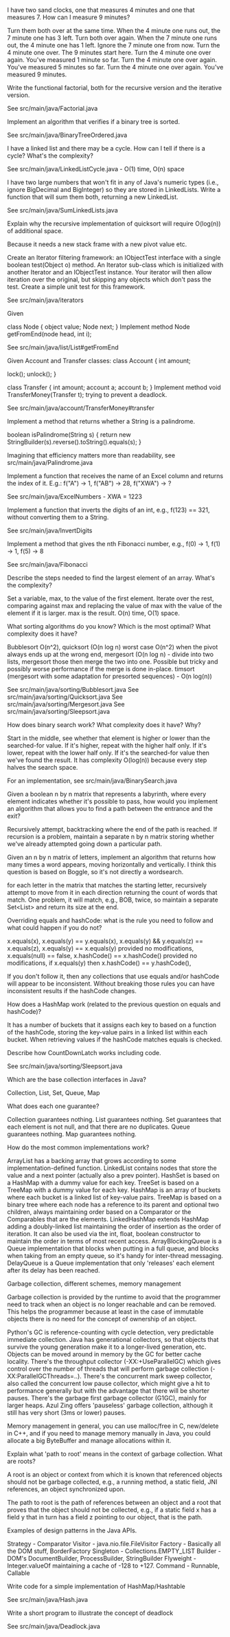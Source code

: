 I have two sand clocks, one that measures 4 minutes and one that measures 7.  How can I measure 9 minutes?

  Turn them both over at the same time.  When the 4 minute one runs out, the 7 minute one has 3 left.
  Turn both over again.  When the 7 minute one runs out, the 4 minute one has 1 left.  Ignore the 7 minute one from now.
  Turn the 4 minute one over.  The 9 minutes start here.
  Turn the 4 minute one over again.  You've measured 1 minute so far.
  Turn the 4 minute one over again.  You've measured 5 minutes so far.
  Turn the 4 minute one over again.  You've measured 9 minutes.

Write the functional factorial, both for the recursive version and the iterative version.

  See src/main/java/Factorial.java

Implement an algorithm that verifies if a binary tree is sorted.

  See src/main/java/BinaryTreeOrdered.java

I have a linked list and there may be a cycle.  How can I tell if there is a cycle?  What's the complexity?

  See src/main/java/LinkedListCycle.java - O(1) time, O(n) space

I have two large numbers that won't fit in any of Java's numeric types (i.e., ignore BigDecimal and BigInteger) so they
are stored in LinkedLists.  Write a function that will sum them both, returning a new LinkedList.

  See src/main/java/SumLinkedLists.java

Explain why the recursive implementation of quicksort will require O(log(n)) of additional space.

  Because it needs a new stack frame with a new pivot value etc.

Create an Iterator filtering framework: an IObjectTest interface with a single boolean
test(Object o) method. An Iterator sub-class which is initialized with another Iterator
and an IObjectTest instance. Your iterator will then allow iteration over the original,
but skipping any objects which don't pass the test. Create a simple unit test for this
framework.

  See src/main/java/iterators

Given

class Node {
    object value;
    Node next;
}
Implement method Node getFromEnd(node head, int i);

  See src/main/java/list/List#getFromEnd

Given Account and Transfer classes:
class Account {
  int amount;

  lock();
  unlock();
}

class Transfer {
  int amount;
  account a;
  account b;
}
Implement method void TransferMoney(Transfer t); trying to prevent a deadlock.

  See src/main/java/account/TransferMoney#transfer

Implement a method that returns whether a String is a palindrome.

  boolean isPalindrome(String s) {
    return new StringBuilder(s).reverse().toString().equals(s);
  }

  Imagining that efficiency matters more than readability, see src/main/java/Palindrome.java

Implement a function that receives the name of an Excel column and returns the index of it.
E.g.: f("A") -> 1, f("AB") -> 28, f("XWA") -> ?

  See src/main/java/ExcelNumbers - XWA = 1223

Implement a function that inverts the digits of an int, e.g., f(123) == 321, without converting them to a String.

  See src/main/java/InvertDigits

Implement a method that gives the nth Fibonacci number, e.g., f(0) -> 1, f(1) -> 1, f(5) -> 8

  See src/main/java/Fibonacci

Describe the steps needed to find the largest element of an array.  What's the complexity?

  Set a variable, max, to the value of the first element.  Iterate over the rest, comparing against max and replacing
  the value of max with the value of the element if it is larger.  max is the result.  O(n) time, O(1) space.

What sorting algorithms do you know?  Which is the most optimal?  What complexity does it have?

Bubblesort O(n^2), quicksort (O(n log n) worst case O(n^2) when the pivot always ends up at the wrong end,
mergesort (O(n log n) - divide into two lists, mergesort those then merge the two into one.  Possible but tricky and
possibly worse performance if the merge is done in-place.
timsort (mergesort with some adaptation for presorted sequences) - O(n log(n))

  See src/main/java/sorting/Bubblesort.java
  See src/main/java/sorting/Quicksort.java
  See src/main/java/sorting/Mergesort.java
  See src/main/java/sorting/Sleepsort.java

How does binary search work?  What complexity does it have?  Why?

  Start in the middle, see whether that element is higher or lower than the searched-for value.  If it's higher,
  repeat with the higher half only.  If it's lower, repeat with the lower half only.  If it's the searched-for
  value then we've found the result.  It has complexity O(log(n)) because every step halves the search space.

  For an implementation, see src/main/java/BinarySearch.java

Given a boolean n by n matrix that represents a labyrinth, where every element indicates whether it's possible to pass,
how would you implement an algorithm that allows you to find a path between the entrance and the exit?

  Recursively attempt, backtracking where the end of the path is reached.  If recursion is a problem, maintain a
  separate n by n matrix storing whether we've already attempted going down a particular path.

Given an n by n matrix of letters, implement an algorithm that returns how many times a word appears, moving
horizontally and vertically.  I think this question is based on Boggle, so it's not directly a wordsearch.

  for each letter in the matrix that matches the starting letter, recursively attempt to move from it in each direction
  returning the count of words that match.  One problem, it will match, e.g., BOB, twice, so maintain a separate
  Set<List<Coord>> and return its size at the end.

Overriding equals and hashCode: what is the rule you need to follow and what could happen if you do not?

  x.equals(x), x.equals(y) == y.equals(x), x.equals(y) && y.equals(z) == x.equals(z),
  x.equals(y) == x.equals(y) provided no modifications,
  x.equals(null) == false,
  x.hashCode() == x.hashCode() provided no modifications,
  if x.equals(y) then x.hashCode() == y.hashCode(),

  If you don't follow it, then any collections that use equals and/or hashCode will appear to be inconsistent.
  Without breaking those rules you can have inconsistent results if the hashCode changes.

How does a HashMap work (related to the previous question on equals and hashCode)?

  It has a number of buckets that it assigns each key to based on a function of the hashCode, storing the key-value
  pairs in a linked list within each bucket.  When retrieving values if the hashCode matches equals is checked.

Describe how CountDownLatch works including code.

  See src/main/java/sorting/Sleepsort.java

Which are the base collection interfaces in Java?

  Collection, List, Set, Queue, Map

What does each one guarantee?

  Collection guarantees nothing.
  List guarantees nothing.
  Set guarantees that each element is not null, and that there are no duplicates.
  Queue guarantees nothing.
  Map guarantees nothing.

How do the most common implementations work?

  ArrayList has a backing array that grows according to some implementation-defined function.
  LinkedList contains nodes that store the value and a next pointer (actually also a prev pointer).
  HashSet is based on a HashMap with a dummy value for each key.
  TreeSet is based on a TreeMap with a dummy value for each key.
  HashMap is an array of buckets where each bucket is a linked list of key-value pairs.
  TreeMap is based on a binary tree where each node has a reference to its parent and optional two children,
  always maintaining order based on a Comparator or the Comparables that are the elements.
  LinkedHashMap extends HashMap adding a doubly-linked list maintaining the order of insertion as the order of iteration.
    It can also be used via the int, float, boolean constructor to maintain the order in terms of most recent access.
  ArrayBlockingQueue is a Queue implementation that blocks when putting in a full queue, and blocks when taking from an
  empty queue, so it's handy for inter-thread messaging.
  DelayQueue is a Queue implementation that only 'releases' each element after its delay has been reached.

Garbage collection, different schemes, memory management

  Garbage collection is provided by the runtime to avoid that the programmer need to track when an object is no longer
  reachable and can be removed.  This helps the programmer because at least in the case of immutable objects there is
  no need for the concept of ownership of an object.

  Python's GC is reference-counting with cycle detection, very predictable immediate collection.
  Java has generational collectors, so that objects that survive the young generation make it to a longer-lived
  generation, etc.  Objects can be moved around in memory by the GC for better cache locality.
  There's the throughput collector (-XX:+UseParallelGC) which gives control over the number of threads that will perform
  garbage collection (-XX:ParallelGCThreads=..).
  There's the concurrent mark sweep collector, also called the concurrent low pause collector, which might give a hit to
  performance generally but with the advantage that there will be shorter pauses.
  There's the garbage first garbage collector (G1GC), mainly for larger heaps.
  Azul Zing offers 'pauseless' garbage collection, although it still has very short (3ms or lower) pauses.

  Memory management in general, you can use malloc/free in C, new/delete in C++, and if you need to manage memory
  manually in Java, you could allocate a big ByteBuffer and manage allocations within it.

Explain what 'path to root' means in the context of garbage collection.  What are roots?

  A root is an object or context from which it is known that referenced objects should not be garbage collected, e.g.,
  a running method, a static field, JNI references, an object synchronized upon.

  The path to root is the path of references between an object and a root that proves that the object should not be
  collected, e.g., if a static field x has a field y that in turn has a field z pointing to our object, that is the path.

Examples of design patterns in the Java APIs.

  Strategy - Comparator
  Visitor - java.nio.file.FileVisitor
  Factory - Basically all the DOM stuff, BorderFactory
  Singleton - Collections.EMPTY_LIST
  Builder - DOM's DocumentBuilder, ProcessBuilder, StringBuilder
  Flyweight - Integer.valueOf maintaining a cache of -128 to +127.
  Command - Runnable, Callable

Write code for a simple implementation of HashMap/Hashtable

  See src/main/java/Hash.java

Write a short program to illustrate the concept of deadlock

  See src/main/java/Deadlock.java